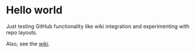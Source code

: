
# Hello world

Just testing GitHub functionality like wiki integration and experimenting with repo layouts.

Also, see the [wiki](https://github.com/erkiesken/gh-testing).
